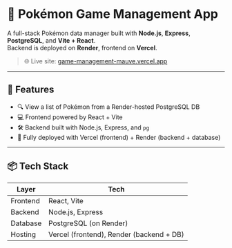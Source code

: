 # 🧩 Pokémon Game Management App

A full-stack Pokémon data manager built with **Node.js**, **Express**, **PostgreSQL**, and **Vite + React**.  
Backend is deployed on **Render**, frontend on **Vercel**.

> 🌐 Live site: [game-management-mauve.vercel.app](https://game-management-mauve.vercel.app/)

---

## 🚀 Features

- 🔍 View a list of Pokémon from a Render-hosted PostgreSQL DB
- 💻 Frontend powered by React + Vite
- 🛠 Backend built with Node.js, Express, and `pg`
- 🔗 Fully deployed with Vercel (frontend) + Render (backend + database)

---

## 📦 Tech Stack

| Layer     | Tech |
|-----------|------|
| Frontend  | React, Vite |
| Backend   | Node.js, Express |
| Database  | PostgreSQL (on Render) |
| Hosting   | Vercel (frontend), Render (backend + DB) |

